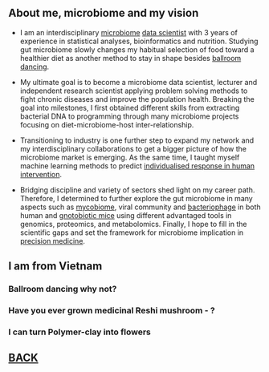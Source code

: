 

## About me, microbiome and my vision

- I am an interdisciplinary [microbiome](https://www.hsph.harvard.edu/nutritionsource/microbiome/) [data scientist](https://hbr.org/2018/08/what-data-scientists-really-do-according-to-35-data-scientists) with 3 years of experience in statistical analyses, bioinformatics and nutrition. Studying gut microbiome slowly changes my habitual selection of food toward a healthier diet as another method to stay in shape besides [ballroom dancing](https://en.wikipedia.org/wiki/Ballroom_dance). 

- My ultimate goal is to become a microbiome data scientist, lecturer and independent research scientist applying problem solving methods to fight chronic diseases and improve the population health. Breaking the goal into milestones, I first obtained different skills from extracting bacterial DNA to programming through many microbiome projects focusing on diet-microbiome-host inter-relationship.

- Transitioning to industry is one further step to expand my network and my interdisciplinary collaborations to get a bigger picture of how the microbiome market is emerging. As the same time, I taught myself machine learning methods to predict [individualised response in human intervention](https://www.nature.com/articles/s41575-021-00499-1). 

- Bridging discipline and variety of sectors shed light on my career path. Therefore,  I determined to further explore the gut microbiome in many aspects such as [mycobiome](https://www.nature.com/articles/s42003-021-01820-z), viral community and [bacteriophage](https://www.sciencedirect.com/science/article/pii/S1931312819300575) in both human and [gnotobiotic mice](https://www.science.org/doi/abs/10.1126/science.1206025) using different advantaged tools in genomics, proteomics, and metabolomics. Finally, I hope to fill in the scientific gaps and set the framework for microbiome implication in [precision medicine](https://www.cdc.gov/genomics/about/precision_med.htm). 


## I am from Vietnam


### Ballroom dancing why not?


### Have you ever grown medicinal Reshi mushroom - ?


### I can turn Polymer-clay into flowers





















## [BACK](https://biokhoi.github.io/)
